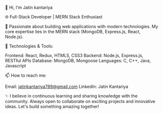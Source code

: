 👋 Hi, I'm Jatin kantariya

🌐 Full-Stack Developer | MERN Stack Enthusiast

🚀 Passionate about building web applications with modern technologies. My core expertise lies in the MERN stack (MongoDB, Express.js, React, Node.js).

🔧 Technologies & Tools:

Frontend: React, Redux, HTML5, CSS3
Backend: Node.js, Express.js, RESTful APIs
Database: MongoDB, Mongoose
Languages: C, C++, Java, Javascript

📫 How to reach me:

Email: jatinkantariya789@gmail.com
LinkedIn: Jatin Kantariya

✨ I believe in continuous learning and sharing knowledge with the community. Always open to collaborate on exciting projects and innovative ideas. Let's build something amazing together!

<!---
jatin251212/jatin251212 is a ✨ special ✨ repository because its `README.md` (this file) appears on your GitHub profile.
You can click the Preview link to take a look at your changes.
--->
